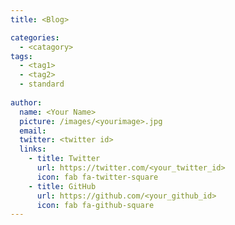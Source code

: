```yaml
---
title: <Blog>

categories:
  - <catagory>
tags:
  - <tag1>
  - <tag2>
  - standard
  
author:
  name: <Your Name>
  picture: /images/<yourimage>.jpg
  email:
  twitter: <twitter id>
  links:
    - title: Twitter
      url: https://twitter.com/<your_twitter_id>
      icon: fab fa-twitter-square
    - title: GitHub
      url: https://github.com/<your_github_id>
      icon: fab fa-github-square
---
```


<Blog content>